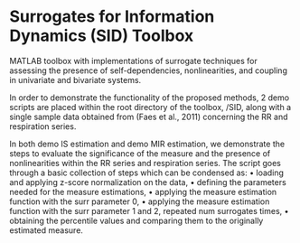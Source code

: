 #  Surrogates for Information Dynamics (SID) Toolbox

MATLAB toolbox with implementations of surrogate techniques for assessing the presence of self-dependencies, nonlinearities, and coupling in univariate and bivariate systems.

In order to demonstrate the functionality of the proposed methods, 2 demo scripts are placed within the root directory of the toolbox, /SID, along with a single sample data obtained from (Faes et al., 2011) concerning the RR and respiration series.

In both demo IS estimation and demo MIR estimation, we demonstrate the steps to evaluate the significance of the measure and the presence of nonlinearities within the RR series and respiration series. The script goes through a basic collection of steps which can be condensed as:
• loading and applying z-score normalization on the data,
• defining the parameters needed for the measure estimations,
• applying the measure estimation function with the surr parameter 0,
• applying the measure estimation function with the surr parameter 1 and 2, repeated num surrogates times,
• obtaining the percentile values and comparing them to the originally estimated measure.
